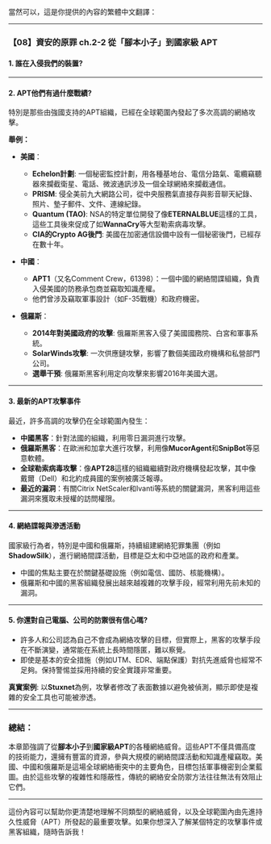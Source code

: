 當然可以，這是你提供的內容的繁體中文翻譯：

---

### 【08】資安的原罪 ch.2-2 從「腳本小子」到國家級 APT

#### 1. **誰在入侵我們的裝置?**



---

#### 2. **APT他們有過什麼戰績?**

特別是那些由強國支持的APT組織，已經在全球範圍內發起了多次高調的網絡攻擊。

**舉例：**

* **美國**：

  * **Echelon計劃**: 一個秘密監控計劃，用各種基地台、電信分路氣、電纜竊聽器來攔截衛星、電話、微波通訊涉及一個全球網絡來攔截通信。
  * **PRISM**: 侵全美前九大網路公司，從中央服務氣直接存與影音聊天紀錄、照片、墊子郵件、文件、連線紀錄。
  * **Quantum (TAO)**: NSA的特定單位開發了像**ETERNALBLUE**這樣的工具，這些工具後來促成了如**WannaCry**等大型勒索病毒攻擊。
  * **CIA的Crypto AG後門**: 美國在加密通信設備中設有一個秘密後門，已經存在數十年。
* **中國**：

  * **APT1**（又名Comment Crew，61398）：一個中國的網絡間諜組織，負責入侵美國的防務承包商並竊取知識產權。
  * 他們曾涉及竊取軍事設計（如F-35戰機）和政府機密。
* **俄羅斯**：

  * **2014年對美國政府的攻擊**: 俄羅斯黑客入侵了美國國務院、白宮和軍事系統。
  * **SolarWinds攻擊**: 一次供應鏈攻擊，影響了數個美國政府機構和私營部門公司。
  * **選舉干預**: 俄羅斯黑客利用定向攻擊來影響2016年美國大選。

---

#### 3. **最新的APT攻擊事件**

最近，許多高調的攻擊仍在全球範圍內發生：

* **中國黑客**：針對法國的組織，利用零日漏洞進行攻擊。
* **俄羅斯黑客**：在歐洲和加拿大進行攻擊，利用像**MucorAgent**和**SnipBot**等惡意軟體。
* **全球勒索病毒攻擊**：像**APT28**這樣的組織繼續對政府機構發起攻擊，其中像戴爾（Dell）和北約成員國的案例被廣泛報導。
* **最近的漏洞**：有關Citrix NetScaler和Ivanti等系統的關鍵漏洞，黑客利用這些漏洞來獲取未授權的訪問權限。

---

#### 4. **網絡諜報與滲透活動**

國家級行為者，特別是中國和俄羅斯，持續組建網絡犯罪集團（例如**ShadowSilk**），進行網絡間諜活動，目標是亞太和中亞地區的政府和產業。

* 中國的焦點主要在於關鍵基礎設施（例如電信、國防、核能機構）。
* 俄羅斯和中國的黑客組織發展出越來越複雜的攻擊手段，經常利用先前未知的漏洞。

---

#### 5. **你還對自己電腦、公司的防禦很有信心嗎?**

* 許多人和公司認為自己不會成為網絡攻擊的目標，但實際上，黑客的攻擊手段在不斷演變，通常能在系統上長時間隱匿，難以察覺。
* 即使是基本的安全措施（例如UTM、EDR、端點保護）對抗先進威脅也經常不足夠。保持警惕並採用持續的安全實踐非常重要。

**真實案例**: 以**Stuxnet**為例，攻擊者修改了表面數據以避免被偵測，顯示即使是複雜的安全工具也可能被滲透。

---

### 總結：

本章節強調了從**腳本小子**到**國家級APT**的各種網絡威脅。這些APT不僅具備高度的技術能力，還擁有豐富的資源，參與大規模的網絡間諜活動和知識產權竊取。美國、中國和俄羅斯是這場全球網絡衝突中的主要角色，目標包括軍事機密到企業藍圖。由於這些攻擊的複雜性和隱蔽性，傳統的網絡安全防禦方法往往無法有效阻止它們。

---

這份內容可以幫助你更清楚地理解不同類型的網絡威脅，以及全球範圍內由先進持久性威脅（APT）所發起的最重要攻擊。如果你想深入了解某個特定的攻擊事件或黑客組織，隨時告訴我！
